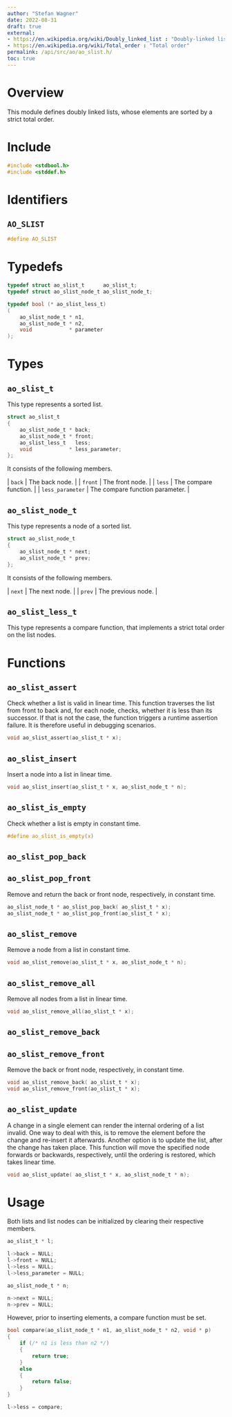 ```yaml
---
author: "Stefan Wagner"
date: 2022-08-31
draft: true
external:
- https://en.wikipedia.org/wiki/Doubly_linked_list : "Doubly-linked list"
- https://en.wikipedia.org/wiki/Total_order : "Total order"
permalink: /api/src/ao/ao_slist.h/
toc: true
---
```


# Overview

This module defines doubly linked lists, whose elements are sorted by a strict total order.

# Include

```c
#include <stdbool.h>
#include <stddef.h>
```

# Identifiers

## `AO_SLIST`

```c
#define AO_SLIST
```

# Typedefs

```c
typedef struct ao_slist_t      ao_slist_t;
typedef struct ao_slist_node_t ao_slist_node_t;

typedef bool (* ao_slist_less_t)
(
    ao_slist_node_t * n1,
    ao_slist_node_t * n2,
    void            * parameter
);
```

# Types

## `ao_slist_t`

This type represents a sorted list.

```c
struct ao_slist_t
{
    ao_slist_node_t * back;
    ao_slist_node_t * front;
    ao_slist_less_t   less;
    void            * less_parameter;
};
```

It consists of the following members.

| `back` | The back node. |
| `front` | The front node. |
| `less` | The compare function. |
| `less_parameter` | The compare function parameter. |

## `ao_slist_node_t`

This type represents a node of a sorted list.

```c
struct ao_slist_node_t
{
    ao_slist_node_t * next;
    ao_slist_node_t * prev;
};
```

It consists of the following members.

| `next` | The next node. |
| `prev` | The previous node. |

## `ao_slist_less_t`

This type represents a compare function, that implements a strict total order on the list nodes.

# Functions

## `ao_slist_assert`

Check whether a list is valid in linear time. This function traverses the list from front to back and, for each node, checks, whether it is less than its successor. If that is not the case, the function triggers a runtime assertion failure. It is therefore useful in debugging scenarios.

```c
void ao_slist_assert(ao_slist_t * x);
```

## `ao_slist_insert`

Insert a node into a list in linear time.

```c
void ao_slist_insert(ao_slist_t * x, ao_slist_node_t * n);
```

## `ao_slist_is_empty`

Check whether a list is empty in constant time.

```c
#define ao_slist_is_empty(x)
```

## `ao_slist_pop_back`
## `ao_slist_pop_front`

Remove and return the back or front node, respectively, in constant time.

```c
ao_slist_node_t * ao_slist_pop_back( ao_slist_t * x);
ao_slist_node_t * ao_slist_pop_front(ao_slist_t * x);
```

## `ao_slist_remove`

Remove a node from a list in constant time.

```c
void ao_slist_remove(ao_slist_t * x, ao_slist_node_t * n);
```

## `ao_slist_remove_all`

Remove all nodes from a list in linear time.

```c
void ao_slist_remove_all(ao_slist_t * x);
```

## `ao_slist_remove_back`
## `ao_slist_remove_front`

Remove the back or front node, respectively, in constant time.

```c
void ao_slist_remove_back( ao_slist_t * x);
void ao_slist_remove_front(ao_slist_t * x);
```

## `ao_slist_update`

A change in a single element can render the internal ordering of a list invalid. One way to deal with this, is to remove the element before the change and re-insert it afterwards. Another option is to update the list, after the change has taken place. This function will move the specified node forwards or backwards, respectively, until the ordering is restored, which takes linear time.

```c
void ao_slist_update( ao_slist_t * x, ao_slist_node_t * n);
```

# Usage

Both lists and list nodes can be initialized by clearing their respective members.

```c
ao_slist_t * l;
```

```c
l->back = NULL;
l->front = NULL;
l->less = NULL;
l->less_parameter = NULL;
```

```c
ao_slist_node_t * n;
```

```c
n->next = NULL;
n->prev = NULL;
```

However, prior to inserting elements, a compare function must be set.

```c
bool compare(ao_slist_node_t * n1, ao_slist_node_t * n2, void * p)
{
    if (/* n1 is less than n2 */)
    {
        return true;
    }
    else
    {
        return false;
    }
}
```

```c
l->less = compare;
```
